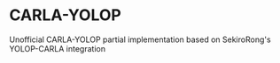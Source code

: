 # CARLA-YOLOP
Unofficial CARLA-YOLOP partial implementation based on SekiroRong's YOLOP-CARLA integration
